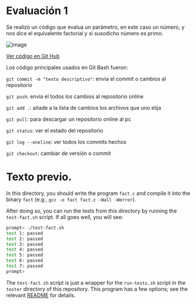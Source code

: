 # Evaluación 1

Se realizó un código que evalua un parámetro, en este caso un número, y nos dice el equivalente factorial y si susodicho número es primo.

![image](https://github.com/hacUPB/sc-control-version-alizeewashere/assets/110273859/695aab42-991c-4f0c-8f9c-0c6ca007354e)

[Ver código en Git Hub](https://github.com/hacUPB/sc-control-version-alizeewashere/blob/main/factorial/fact/fact.c)

Los código principales usados en Git Bash fueron:

`git commit -m "texto descriptivo"`: envia el commit o cambios al repositorio

`git push`: envia el todos los cambios al repositorio online

`git add .`: añade a la lista de cambios los archivos que uno elija

`git pull`: para descargar un repositorio online al pc

`git status`: ver el estado del repositorio

`git log --oneline`: ver todos los commits hechos

`git checkout`: cambiar de versión o commit


# Texto previo.

In this directory, you should write the program `fact.c` and compile it into
the binary `fact` (e.g., `gcc -o fact fact.c -Wall -Werror`).

After doing so, you can run the tests from this directory by running the
`test-fact.sh` script. If all goes well, you will see:

```sh
prompt> ./test-fact.sh
test 1: passed
test 2: passed
test 3: passed
test 4: passed
test 5: passed
test 6: passed
test 7: passed
prompt>
```

The `test-fact.sh` script is just a wrapper for the `run-tests.sh` script in
the `tester` directory of this repository. This program has a few options; see
the relevant
[README](https://github.com/remzi-arpacidusseau/ostep-projects/blob/master/tester/README.md)
for details.
